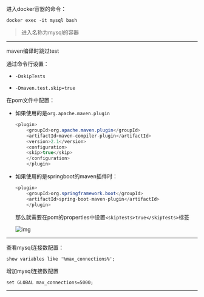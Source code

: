进入docker容器的命令：

`docker exec -it mysql bash `

> 进入名称为mysql的容器

---

maven编译时跳过test

通过命令行设置：

- ` -DskipTests `

- ` -Dmaven.test.skip=true `

在pom文件中配置：

- 如果使用的是`org.apache.maven.plugin `

  ```java
  <plugin>  
      <groupId>org.apache.maven.plugin</groupId>  
      <artifactId>maven-compiler-plugin</artifactId>  
      <version>2.1</version>  
      <configuration>  
      <skip>true</skip>  
      </configuration>  
      </plugin>
  ```

- 如果使用的是springboot的maven插件时：

  ```java
  <plugin>
      <groupId>org.springframework.boot</groupId>
      <artifactId>spring-boot-maven-plugin</artifactId>
      </plugin>
  ```

  那么就需要在pom的properties中设置`<skipTests>true</skipTests>`标签

  ![img](D:\note\.img\20190329101715103.png)

---

查看mysql连接数配置：

`show variables like '%max_connections%'; `

增加mysql连接数配置

` set GLOBAL max_connections=5000; `

---

